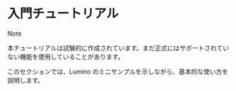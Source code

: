 入門チュートリアル
==========

> [!Note]
> 本チュートリアルは試験的に作成されています。まだ正式にはサポートされていない機能を使用していることがあります。

このセクションでは、Lumino のミニサンプルを示しながら、基本的な使い方を説明します。

